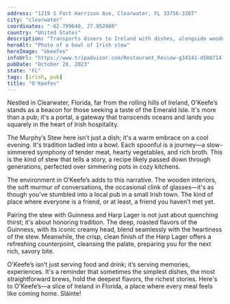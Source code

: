 ```yaml
---
address: "1219 S Fort Harrison Ave, Clearwater, FL 33756-3307"
city: "clearwater"
coordinates: "-82.799640, 27.952980"
country: "United States"
description: "Transports diners to Ireland with dishes, alongside wooden interiors and friendly atmosphere"
heroAlt: "Photo of a bowl of Irish stew"
heroImage: "okeefes"
infoUrl: "https://www.tripadvisor.com/Restaurant_Review-g34141-d508714-Reviews-O_Keefe_s_Tavern-Clearwater_Florida.html"
pubDate: "October 28, 2023"
state: "FL"
tags: [irish, pub]
title: "O'Keefes"
---
```


Nestled in Clearwater, Florida, far from the rolling hills of Ireland, O’Keefe’s stands as a beacon for those seeking a taste of the Emerald Isle. It's more than a pub; it's a portal, a gateway that transcends oceans and lands you squarely in the heart of Irish hospitality.

The Murphy’s Stew here isn’t just a dish; it's a warm embrace on a cool evening. It's tradition ladled into a bowl. Each spoonful is a journey—a slow-simmered symphony of tender meat, hearty vegetables, and rich broth. This is the kind of stew that tells a story, a recipe likely passed down through generations, perfected over simmering pots in cozy kitchens.

The environment in O’Keefe’s adds to this narrative. The wooden interiors, the soft murmur of conversations, the occasional clink of glasses—it's as though you’ve stumbled into a local pub in a small Irish town. The kind of place where everyone is a friend, or at least, a friend you haven’t met yet.

Pairing the stew with Guinness and Harp Lager is not just about quenching thirst; it's about honoring tradition. The deep, roasted flavors of the Guinness, with its iconic creamy head, blend seamlessly with the heartiness of the stew. Meanwhile, the crisp, clean finish of the Harp Lager offers a refreshing counterpoint, cleansing the palate, preparing you for the next rich, savory bite.

O'Keefe’s isn’t just serving food and drink; it’s serving memories, experiences. It's a reminder that sometimes the simplest dishes, the most straightforward brews, hold the deepest flavors, the richest stories. Here's to O'Keefe’s—a slice of Ireland in Florida, a place where every meal feels like coming home. Sláinte!
